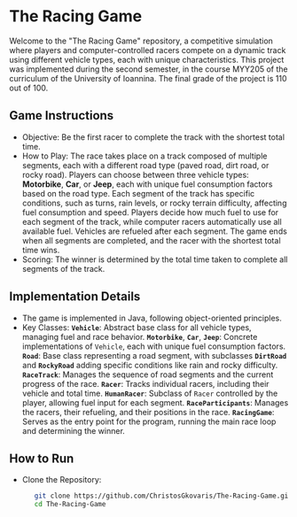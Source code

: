 # The Racing Game
Welcome to the "The Racing Game" repository, a competitive simulation where players and computer-controlled racers compete on a dynamic track using different vehicle types, each with unique characteristics. This project was implemented during the second semester, in the course MYY205 of the curriculum of the University of Ioannina. The final grade of the project is 110 out of 100.


## Game Instructions
- Objective: Be the first racer to complete the track with the shortest total time.
- How to Play: The race takes place on a track composed of multiple segments, each with a different road type (paved road, dirt road, or rocky road). Players can
  choose between three vehicle types: **Motorbike**, **Car**, or **Jeep**, each with unique fuel consumption factors based on the road type. Each segment of the
  track has specific conditions, such as turns, rain levels, or rocky terrain difficulty, affecting fuel consumption and speed. Players decide how much fuel to
  use for each segment of the track, while computer racers automatically use all available fuel. Vehicles are refueled after each segment. The game ends when
  all segments are completed, and the racer with the shortest total time wins.
- Scoring: The winner is determined by the total time taken to complete all segments of the track.


## Implementation Details
- The game is implemented in Java, following object-oriented principles.
- Key Classes: **`Vehicle`**: Abstract base class for all vehicle types, managing fuel and race behavior. **`Motorbike`**, **`Car`**, **`Jeep`**: Concrete
  implementations of `Vehicle`, each with unique fuel consumption factors. **`Road`**: Base class representing a road segment, with subclasses **`DirtRoad`**
  and **`RockyRoad`** adding specific conditions like rain and rocky difficulty. **`RaceTrack`**: Manages the sequence of road segments and the current progress
  of the race. **`Racer`**: Tracks individual racers, including their vehicle and total time. **`HumanRacer`**: Subclass of `Racer` controlled by the player,
  allowing fuel input for each segment. **`RaceParticipants`**: Manages the racers, their refueling, and their positions in the race. **`RacingGame`**: Serves as
  the entry point for the program, running the main race loop and determining the winner.


## How to Run
- Clone the Repository:
  ```bash
     git clone https://github.com/ChristosGkovaris/The-Racing-Game.git
     cd The-Racing-Game
